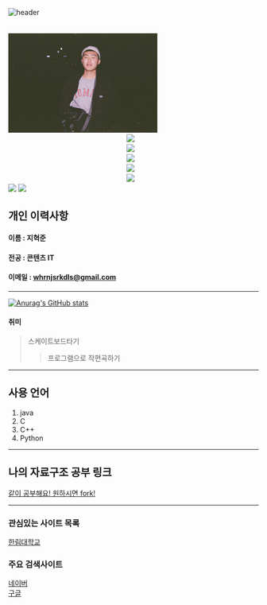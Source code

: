 ![header](https://capsule-render.vercel.app/api?text=Hyuk&nbsp;Jun&nbsp;Ji&animation=fadeIn&type=waving&height=300&width=1000&fontSize=100&color=gradient)  

　　　　　　　　　　　　　　　　　<img src=mypic.jpg height=200 width=300>  
　　　　　　　　　　　　　　　　　<a href="https://github.com/HyukJunJi"><img src="https://img.shields.io/badge/My&nbsp;GitHub-black?style=for-the-badge&logo=GitHub&logoColor=white"/></a>  
　　　　　　　　　　　　　　　　　<img src="https://img.shields.io/github/watchers/HyukJunJi/RESUME?style=social"/></a>  
　　　　　　　　　　　　　　　　　<img src="https://img.shields.io/github/stars/HyukJunJi?style=social"/></a>  
　　　　　　　　　　　　　　　　　<img src="https://img.shields.io/github/followers/HyukJunJi?style=social"/></a>  
　　　　　　　　　　　　　　　　　<img src="https://img.shields.io/github/forks/HyukJunJi/RESUME?style=social"/></a>  
                 <a href="https://www.eclipse.org/"><img src="https://img.shields.io/badge/Eclipse-FF8C00?style=for-the-badge&logo=Eclipse IDE&logoColor=2C2255"/></a>
                 <a href="https://www.java.com/ko/"><img src="https://img.shields.io/badge/Java-FF4500?style=for-the-badge&logo=Java&logoColor=007396"/></a>  

## 개인 이력사항
#### 이름 : 지혁준
#### 전공 : 콘텐츠 IT
#### 이메일 : whrnjsrkdls@gmail.com
------------------------
[![Anurag's GitHub stats](https://github-readme-stats.vercel.app/api?username=HyukJunJi)](https://github.com/anuraghazra/github-readme-stats)
#### 취미
> 스케이트보드타기
>> 프로그램으로 작편곡하기
---
## 사용 언어
1. java
2. C
3. C++
4. Python
---
## 나의 자료구조 공부 링크
[같이 공부해요! 원하시면 fork!](https://www.github.com/HyukJunJi/data_struct)

-----------

### 관심있는 사이트 목록
[한림대학교][hallym]

### 주요 검색사이트
[네이버][naver]  
[구글][google]  


[eclipse]:https://www.eclipse.org
[google]:https://www.google.com
[naver]:https://www.naver.com
[hallym]:https://www.hallym.ac.kr

